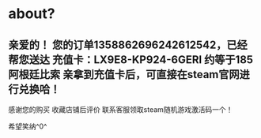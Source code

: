 about?
==

亲爱的！
您的订单1358862696242612542，已经帮您送达
充值卡：LX9E8-KP924-6GERI
约等于185阿根廷比索
亲拿到充值卡后，可直接在steam官网进行兑换哈！
-----------------------------------------
感谢您的购买
收藏店铺后评价
联系客服领取steam随机游戏激活码一个！

希望笑纳^0^
